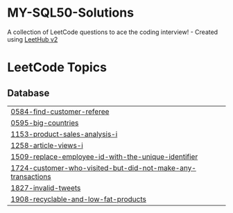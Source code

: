 # MY-SQL50-Solutions
A collection of LeetCode questions to ace the coding interview! - Created using [LeetHub v2](https://github.com/arunbhardwaj/LeetHub-2.0)

<!---LeetCode Topics Start-->
# LeetCode Topics
## Database
|  |
| ------- |
| [0584-find-customer-referee](https://github.com/SKTR13055/MY-SQL-Solutions/tree/master/0584-find-customer-referee) |
| [0595-big-countries](https://github.com/SKTR13055/MY-SQL-Solutions/tree/master/0595-big-countries) |
| [1153-product-sales-analysis-i](https://github.com/SKTR13055/MY-SQL-Solutions/tree/master/1153-product-sales-analysis-i) |
| [1258-article-views-i](https://github.com/SKTR13055/MY-SQL-Solutions/tree/master/1258-article-views-i) |
| [1509-replace-employee-id-with-the-unique-identifier](https://github.com/SKTR13055/MY-SQL-Solutions/tree/master/1509-replace-employee-id-with-the-unique-identifier) |
| [1724-customer-who-visited-but-did-not-make-any-transactions](https://github.com/SKTR13055/MY-SQL-Solutions/tree/master/1724-customer-who-visited-but-did-not-make-any-transactions) |
| [1827-invalid-tweets](https://github.com/SKTR13055/MY-SQL-Solutions/tree/master/1827-invalid-tweets) |
| [1908-recyclable-and-low-fat-products](https://github.com/SKTR13055/MY-SQL-Solutions/tree/master/1908-recyclable-and-low-fat-products) |
<!---LeetCode Topics End-->
